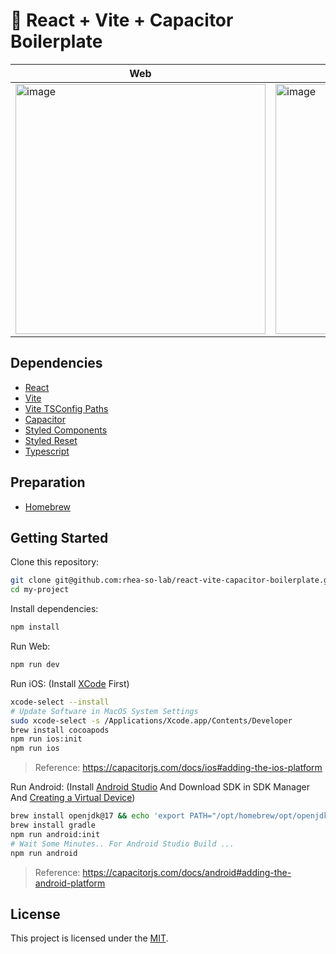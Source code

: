 # 🧩 React + Vite + Capacitor Boilerplate

|Web|Android|iOS|
|------|---|---|
|<img height="400" alt="image" src="https://github.com/rhea-so-lab/react-vite-capacitor-boilerplate/assets/25793226/776cbdce-8ea5-4ec0-b565-d1d4efd68b47">|<img height="400" alt="image" src="https://github.com/rhea-so-lab/react-vite-capacitor-boilerplate/assets/25793226/d83721e7-7941-48bf-b68a-597c9c608305">|<img height="400" alt="image" src="https://github.com/rhea-so-lab/react-vite-capacitor-boilerplate/assets/25793226/ef0d301b-4505-4173-a32b-a91bdf9c0573">|
  
## Dependencies

- [React](https://github.com/facebook/react)
- [Vite](https://github.com/vitejs/vite)
- [Vite TSConfig Paths](https://github.com/aleclarson/vite-tsconfig-paths)
- [Capacitor](https://github.com/ionic-team/capacitor)
- [Styled Components](https://github.com/styled-components/styled-components)
- [Styled Reset](https://github.com/zacanger/styled-reset)
- [Typescript](https://github.com/microsoft/TypeScript)

## Preparation

- [Homebrew](https://brew.sh/)

## Getting Started

Clone this repository:

```sh
git clone git@github.com:rhea-so-lab/react-vite-capacitor-boilerplate.git my-project
cd my-project
```

Install dependencies:

```sh
npm install
```

Run Web:

```sh
npm run dev
```

Run iOS: (Install [XCode](https://developer.apple.com/kr/xcode/) First)

```sh
xcode-select --install
# Update Software in MacOS System Settings
sudo xcode-select -s /Applications/Xcode.app/Contents/Developer
brew install cocoapods
npm run ios:init
npm run ios
```

> Reference: https://capacitorjs.com/docs/ios#adding-the-ios-platform

Run Android: (Install [Android Studio](https://developer.android.com/studio) And Download SDK in SDK Manager And [Creating a Virtual Device](https://developer.android.com/studio/run/managing-avds))

```sh
brew install openjdk@17 && echo 'export PATH="/opt/homebrew/opt/openjdk@17/bin:$PATH"' >> ~/.zshrc
brew install gradle
npm run android:init
# Wait Some Minutes.. For Android Studio Build ...
npm run android
```

> Reference: https://capacitorjs.com/docs/android#adding-the-android-platform

## License

This project is licensed under the [MIT](./LICENSE).
